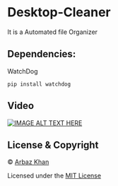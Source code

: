 # Desktop-Cleaner
It is a Automated file Organizer


## Dependencies:

WatchDog

```
pip install watchdog
```


## Video

[![IMAGE ALT TEXT HERE](https://img.youtube.com/vi/aeS54WYfjBs/0.jpg)](https://www.youtube.com/watch?v=aeS54WYfjBs)

## License & Copyright
© [Arbaz Khan](https://arbazkhan4712.github.io/Contact.html)

Licensed under the [MIT License](License)
